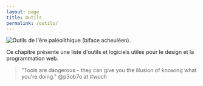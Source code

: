 ```yaml
---
layout: page
title: Outils
permalink: /outils/
---
```


![Outils de l'ère paléolithique (biface acheuléen).](/cours-outils/img/outils-prehistoire.gif)

Ce chapitre présente une liste d'outils et logiciels utiles pour le design et la programmation web.

> "Tools are dangerous - they can give you the illusion of knowing what you're doing." @p3ob7o at #wcch




